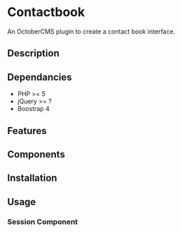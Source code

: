 # Contactbook
An OctoberCMS plugin to create a contact book interface.

## Description

## Dependancies 
- PHP >= 5
- jQuery >= ?
- Boostrap 4

## Features

## Components

## Installation

## Usage

### Session Component